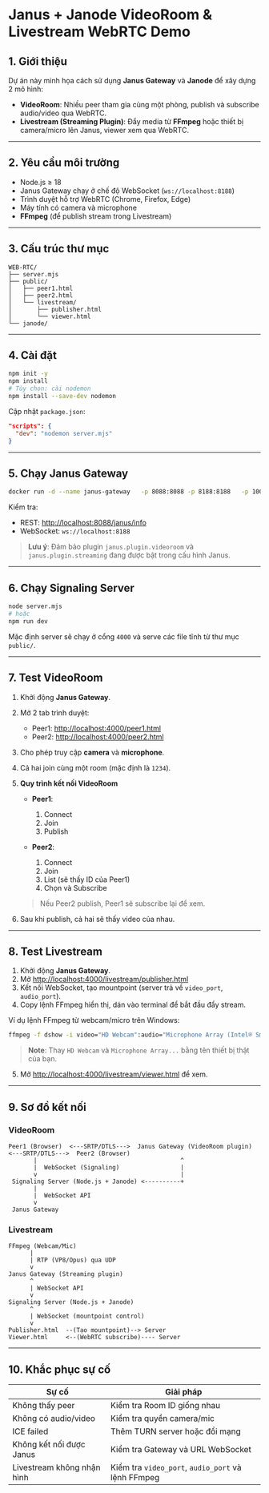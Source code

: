 # Janus + Janode VideoRoom & Livestream WebRTC Demo

## 1. Giới thiệu

Dự án này minh họa cách sử dụng **Janus Gateway** và **Janode** để xây dựng 2 mô hình:

- **VideoRoom**: Nhiều peer tham gia cùng một phòng, publish và subscribe audio/video qua WebRTC.
- **Livestream (Streaming Plugin)**: Đẩy media từ **FFmpeg** hoặc thiết bị camera/micro lên Janus, viewer xem qua WebRTC.

---

## 2. Yêu cầu môi trường

- Node.js ≥ 18
- Janus Gateway chạy ở chế độ WebSocket (`ws://localhost:8188`)
- Trình duyệt hỗ trợ WebRTC (Chrome, Firefox, Edge)
- Máy tính có camera và microphone
- **FFmpeg** (để publish stream trong Livestream)

---

## 3. Cấu trúc thư mục

```
WEB-RTC/
├── server.mjs
├── public/
│   ├── peer1.html
│   ├── peer2.html
│   └── livestream/
│       ├── publisher.html
│       └── viewer.html
└── janode/
```

---

## 4. Cài đặt

```bash
npm init -y
npm install
# Tùy chọn: cài nodemon
npm install --save-dev nodemon
```

Cập nhật `package.json`:

```json
"scripts": {
  "dev": "nodemon server.mjs"
}
```

---

## 5. Chạy Janus Gateway

```bash
docker run -d --name janus-gateway   -p 8088:8088 -p 8188:8188   -p 10000-10200:10000-10200/udp   meetecho/janus-gateway
```

Kiểm tra:

- REST: [http://localhost:8088/janus/info](http://localhost:8088/janus/info)
- WebSocket: `ws://localhost:8188`

> **Lưu ý**: Đảm bảo plugin `janus.plugin.videoroom` và `janus.plugin.streaming` đang được bật trong cấu hình Janus.

---

## 6. Chạy Signaling Server

```bash
node server.mjs
# hoặc
npm run dev
```

Mặc định server sẽ chạy ở cổng `4000` và serve các file tĩnh từ thư mục `public/`.

---

## 7. Test VideoRoom

1. Khởi động **Janus Gateway**.
2. Mở 2 tab trình duyệt:

   - Peer1: [http://localhost:4000/peer1.html](http://localhost:4000/peer1.html)
   - Peer2: [http://localhost:4000/peer2.html](http://localhost:4000/peer2.html)

3. Cho phép truy cập **camera** và **microphone**.
4. Cả hai join cùng một room (mặc định là `1234`).
5. **Quy trình kết nối VideoRoom**

      - **Peer1**:  
        1. Connect  
        2. Join  
        3. Publish  

      - **Peer2**:  
        1. Connect  
        2. Join  
        3. List (sẽ thấy ID của Peer1)  
        4. Chọn và Subscribe  

      > Nếu Peer2 publish, Peer1 sẽ subscribe lại để xem.

6. Sau khi publish, cả hai sẽ thấy video của nhau.

---

## 8. Test Livestream

1. Khởi động **Janus Gateway**.
2. Mở [http://localhost:4000/livestream/publisher.html](http://localhost:4000/livestream/publisher.html)
3. Kết nối WebSocket, tạo mountpoint (server trả về `video_port`, `audio_port`).
4. Copy lệnh FFmpeg hiển thị, dán vào terminal để bắt đầu đẩy stream.

Ví dụ lệnh FFmpeg từ webcam/micro trên Windows:

```bash
ffmpeg -f dshow -i video="HD Webcam":audio="Microphone Array (Intel® Smart Sound Technology for Digital Microphones)" -rtbufsize 256M -fflags nobuffer -use_wallclock_as_timestamps 1 -video_size 1280x720 -framerate 30 -pix_fmt yuv420p -map 0:v:0 -c:v libvpx -b:v 1M -deadline realtime -g 60 -an -payload_type 96 -f rtp rtp://127.0.0.1:{video_port} -map 0:a:0 -ar 48000 -ac 2 -c:a libopus -b:a 96k -application lowdelay -vn -payload_type 111 -f rtp rtp://127.0.0.1:{audio_port}
```

> **Note**: Thay `HD Webcam` và `Microphone Array...` bằng tên thiết bị thật của bạn.

5. Mở [http://localhost:4000/livestream/viewer.html](http://localhost:4000/livestream/viewer.html) để xem.

---

## 9. Sơ đồ kết nối

### VideoRoom
```
Peer1 (Browser)  <---SRTP/DTLS--->  Janus Gateway (VideoRoom plugin)  <---SRTP/DTLS--->  Peer2 (Browser)
       |                                        ^
       |  WebSocket (Signaling)                 |
       v                                        |
 Signaling Server (Node.js + Janode) <----------+
       |
       |  WebSocket API
       v
 Janus Gateway
```

### Livestream
```
FFmpeg (Webcam/Mic) 
      |
      | RTP (VP8/Opus) qua UDP
      v
Janus Gateway (Streaming plugin)
      ^
      | WebSocket API
      v
Signaling Server (Node.js + Janode)
      ^
      | WebSocket (mountpoint control)
      v
Publisher.html  --(Tạo mountpoint)--> Server
Viewer.html     <--(WebRTC subscribe)---- Server
```

---

## 10. Khắc phục sự cố

| Sự cố | Giải pháp |
|-------|-----------|
| Không thấy peer | Kiểm tra Room ID giống nhau |
| Không có audio/video | Kiểm tra quyền camera/mic |
| ICE failed | Thêm TURN server hoặc đổi mạng |
| Không kết nối được Janus | Kiểm tra Gateway và URL WebSocket |
| Livestream không nhận hình | Kiểm tra `video_port`, `audio_port` và lệnh FFmpeg |
